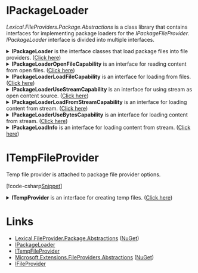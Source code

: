 ﻿---
uid: Lexical.FileProvider.Package.Abstractions
---
# IPackageLoader
*Lexical.FileProviders.Package.Abstractions* is a class library that contains interfaces for implementing package loaders for the *IPackageFileProvider*.
*IPackageLoader* interface is divided into multiple interfaces.

<details>
  <summary><b>IPackageLoader</b> is the interface classes that load package files into file providers. (<u>Click here</u>)</summary>
[!code-csharp[Snippet](../../Lexical.FileProvider.Package.Abstractions/IPackageLoader.cs#IPackageLoader)]
</details>

<details>
  <summary><b>IPackageLoaderOpenFileCapability</b> is an interface for reading content from open files. (<u>Click here</u>)</summary>
[!code-csharp[Snippet_2](../../Lexical.FileProvider.Package.Abstractions/IPackageLoader.cs#IPackageLoaderOpenFileCapability)]
</details>

<details>
  <summary><b>IPackageLoaderLoadFileCapability</b> is an interface for loading from files. (<u>Click here</u>)</summary>
[!code-csharp[Snippet_3](../../Lexical.FileProvider.Package.Abstractions/IPackageLoader.cs#IPackageLoaderLoadFileCapability)]
</details>

<details>
  <summary><b>IPackageLoaderUseStreamCapability</b> is an interface for using stream as open content source. (<u>Click here</u>)</summary>
[!code-csharp[Snippet_4](../../Lexical.FileProvider.Package.Abstractions/IPackageLoader.cs#IPackageLoaderUseStreamCapability)]
</details>

<details>
  <summary><b>IPackageLoaderLoadFromStreamCapability</b> is an interface for loading content from stream. (<u>Click here</u>)</summary>
[!code-csharp[Snippet_5](../../Lexical.FileProvider.Package.Abstractions/IPackageLoader.cs#IPackageLoaderLoadFromStreamCapability)]
</details>

<details>
  <summary><b>IPackageLoaderUseBytesCapability</b> is an interface for loading content from stream. (<u>Click here</u>)</summary>
[!code-csharp[Snippet_5](../../Lexical.FileProvider.Package.Abstractions/IPackageLoader.cs#IPackageLoaderUseBytesCapability)]
</details>

<details>
  <summary><b>IPackageLoadInfo</b> is an interface for loading content from stream. (<u>Click here</u>)</summary>
[!code-csharp[Snippet_5](../../Lexical.FileProvider.Package.Abstractions/IPackageLoader.cs#IPackageLoadInfo)]
</details>

# ITempFileProvider
Temp file provider is attached to package file provider options.

[!code-csharp[Snippet](Examples.cs#Snippet_2)]

<details>
  <summary><b>ITempProvider</b> is an interface for creating temp files. (<u>Click here</u>)</summary>
[!code-csharp[Snippet_6](../../Lexical.FileProvider.Package.Abstractions/ITempFileProvider.cs#interfaces)]
</details>

# Links
* [Lexical.FileProvider.Package.Abstractions](http://lexical.fi/FileProvider/docs/Package.Abstractions/index.html) ([NuGet](https://www.nuget.org/packages/Lexical.FileProvider.Package.Abstractions/))
 * [IPackageLoader](https://github.com/tagcode/Lexical.FileProvider/blob/master/Lexical.FileProvider.Package.Abstractions/IPackageLoader.cs)
 * [ITempFileProvider](https://github.com/tagcode/Lexical.FileProvider/blob/master/Lexical.FileProvider.Package.Abstractions/ITempFileProvider.cs)
* [Microsoft.Extensions.FileProviders.Abstractions](https://docs.microsoft.com/en-us/aspnet/core/fundamentals/file-providers) ([NuGet](https://www.nuget.org/packages/Microsoft.Extensions.FileProviders.Abstractions/))
 * [IFileProvider](https://github.com/aspnet/Extensions/blob/master/src/FileProviders/Abstractions/src/IFileProvider.cs)

